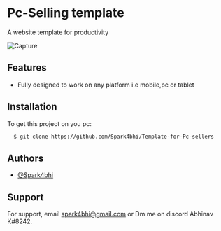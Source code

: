 # Pc-Selling template

A website template for productivity

![Capture](https://user-images.githubusercontent.com/101919895/195584224-4e8858bc-ebfc-449a-a484-1daf9f0e200e.JPG)


## Features

- Fully designed to work on any platform i.e mobile,pc or tablet



## Installation

To get this project on you pc: 

```bash
  $ git clone https://github.com/Spark4bhi/Template-for-Pc-sellers
```
    

## Authors

- [@Spark4bhi](https://github.com/Spark4bhi)


## Support

For support, email spark4bhi@gmail.com or Dm me on discord Abhinav K#8242.
